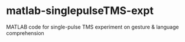 # matlab-singlepulseTMS-expt
MATLAB code for single-pulse TMS experiment on gesture &amp; language comprehension
